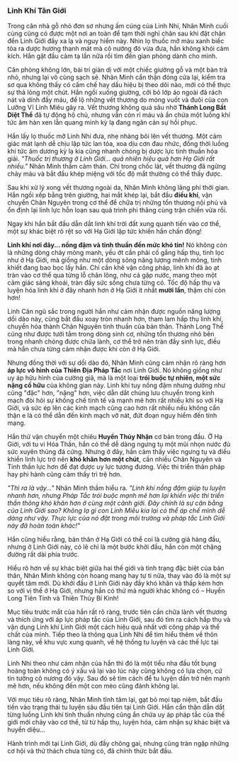 ### Linh Khí Tân Giới

Trong căn nhà gỗ nhỏ đơn sơ nhưng ấm cúng của Linh Nhi, Nhân Minh cuối cùng cũng có được một nơi an toàn để tạm thời nghỉ chân sau khi đặt chân đến Linh Giới đầy xa lạ và nguy hiểm này. Nhìn lọ thuốc mỡ màu xanh biếc tỏa ra dược hương thanh mát mà cô nướng đó vừa đưa, hắn không khỏi cảm kích. Hắn gật đầu cảm tạ lần nữa rồi tìm đến gian phòng dành cho mình.

Căn phòng không lớn, bài trí giản dị với một chiếc giường gỗ và một bàn trà nhỏ, nhưng lại vô cùng sạch sẽ. Nhân Minh cẩn thận đóng cửa lại, kiểm tra sơ qua không thấy có cấm chế hay dấu hiệu bị theo dõi nào, mới có thể thực sự thả lỏng một chút. Hắn ngồi xuống giường, cởi bỏ lớp áo ngoài đã rách nát và dính đầy máu, để lộ những vết thương do móng vuốt và đuôi của con Lưỡng Vĩ Linh Miêu gây ra. Vết thương không quá sâu nhờ **Thánh Long Bất Diệt Thể** đã tự động hộ chủ, nhưng vẫn còn rỉ máu và ẩn chứa một luồng khí tức âm hàn xen lẫn quang minh kỳ lạ đang ngăn cản sự hồi phục.

Hắn lấy lọ thuốc mỡ Linh Nhi đưa, nhẹ nhàng bôi lên vết thương. Một cảm giác mát lạnh dễ chịu lập tức lan tỏa, xoa dịu cơn đau nhức, đồng thời luồng khí tức âm dương kỳ lạ kia cũng nhanh chóng bị dược lực tinh thuần hóa giải. _"Thuốc trị thương ở Linh Giới... quả nhiên hiệu quả hơn Hạ Giới rất nhiều."_ Nhân Minh thầm cảm thán. Chỉ trong chốc lát, vết thương đã ngừng chảy máu và bắt đầu khép miệng với tốc độ mắt thường có thể thấy được.

Sau khi xử lý xong vết thương ngoài da, Nhân Minh không lãng phí thời gian. Hắn ngồi xếp bằng trên giường, hai mắt khép lại, bắt đầu **điều khí**, vận chuyển Chân Nguyên trong cơ thể để chữa trị những tổn thương nội phủ và ổn định lại linh lực hỗn loạn sau quá trình phi thăng cùng trận chiến vừa rồi.

Ngay khi hắn bắt đầu dẫn dắt linh khí trời đất xung quanh tiến vào cơ thể, một sự khác biệt rõ rệt so với Hạ Giới lập tức khiến hắn chấn động!

**Linh khí nơi đây... nồng đậm và tinh thuần đến mức khó tin!** Nó không còn là những dòng chảy mỏng manh, yếu ớt cần phải cố gắng hấp thụ, tinh lọc như ở Hạ Giới, mà giống như một dòng sông năng lượng mênh mông, tinh khiết đang bao bọc lấy hắn. Chỉ cần khẽ vận công pháp, linh khí đã ào ạt tràn vào cơ thể qua từng lỗ chân lông, như cá gặp nước, mang theo một cảm giác sảng khoái, tràn đầy sức sống chưa từng có. Tốc độ hấp thụ và luyện hóa linh khí ở đây nhanh hơn ở Hạ Giới ít nhất **mười lần**, thậm chí còn hơn!

Linh Căn ngũ sắc trong người hắn như cảm nhận được nguồn năng lượng dồi dào này, cũng bắt đầu xoay tròn nhanh hơn, tham lam hấp thụ linh khí, chuyển hóa thành Chân Nguyên tinh thuần của bản thân. Thánh Long Thể cũng như được tưới tắm trong dòng sinh cơ, những tổn thương nhỏ bên trong nhanh chóng được chữa lành, cơ thể trở nên tràn đầy sinh lực, điều mà hắn chưa từng cảm nhận được khi còn ở Hạ Giới.

Nhưng đồng thời với sự dồi dào đó, Nhân Minh cũng cảm nhận rõ ràng hơn **áp lực vô hình của Thiên Địa Pháp Tắc** nơi Linh Giới. Nó không giống như uy áp hữu hình của cường giả, mà là một loại **trói buộc tự nhiên, một sức nặng cố hữu** của không gian này. Linh khí tuy nồng đậm nhưng dường như cũng "đặc" hơn, "nặng" hơn, việc dẫn dắt chúng lưu chuyển trong kinh mạch đòi hỏi sự khống chế tinh tế và mạnh mẽ hơn rất nhiều khi so với Hạ Giới, và sức ép lên các kinh mạch cũng cao hơn rất nhiều nếu không cẩn thận e là có thể dẫn đến kinh mạch vỡ nát, đứt đoạn nguy hiểm đến tính mạng.

Hắn thử vận chuyển một chiêu **Huyền Thủy Nhận** cơ bản trong đầu. Ở Hạ Giới, với tu vi Hóa Thần, hắn có thể dễ dàng ngưng tụ một mũi nhọn nước đủ sức xuyên thủng đá cứng. Nhưng ở đây, hắn cảm thấy việc ngưng tụ và điều khiển linh lực trở nên **khó khăn hơn một chút**, cần nhiều Chân Nguyên và Tinh thần lực hơn để đạt được uy lực tương đương. Việc thi triển thân pháp hay phi hành cũng cảm thấy trì trệ hơn.

_"Thì ra là vậy..."_ Nhân Minh thầm hiểu ra. _"Linh khí nồng đậm giúp tu luyện nhanh hơn, nhưng Pháp Tắc trói buộc mạnh mẽ hơn lại khiến việc thi triển thần thông khó khăn hơn ở cùng một cảnh giới. Đây chính là sự cân bằng của Linh Giới sao? Không lạ gì con Linh Miêu kia lại có thể áp chế mình dễ dàng như vậy. Thực lực của nó đặt trong môi trường và pháp tắc Linh Giới này đã hoàn toàn khác!"_

Hắn cũng hiểu rằng, bản thân ở Hạ Giới có thể coi là cường giả hàng đầu, nhưng ở Linh Giới này, có lẽ chỉ là một bước khởi đầu, hắn còn một chặng đường rất dài phía trước.

Hiểu rõ hơn về sự khác biệt giữa hai thế giới và tình trạng đặc biệt của bản thân, Nhân Minh không còn hoang mang hay tự ti nữa, thay vào đó là một sự quyết tâm mới. Dù khởi đầu ở Linh Giới này đầy khó khăn và thấp kém hơn so với vị thế ở Hạ Giới, nhưng hắn có thứ mà người khác không có – Huyền Long Tiên Tinh và Thiên Thủy Bí Kinh!

Mục tiêu trước mắt của hắn rất rõ ràng, trước tiên cần chữa lành vết thương và thích ứng với áp lực pháp tắc của Linh Giới, sau đó tìm ra cách hấp thụ và vận dụng Linh khí Linh Giới một cách hiệu quả nhất với công pháp và thể chất của mình. Tiếp theo là thông qua Linh Nhi để tìm hiểu thêm về thôn làng này, về khu vực xung quanh, về hệ thống tu luyện và các thế lực tại Linh Giới. 

Linh Nhi theo như cảm nhận của hắn thì đó là một tiểu nha đầu tốt bụng hoàng toàn không có ý xấu vả lại vào lúc này cũng không có lựa chọn, cứ tin tưởng cô nương đó vậy. Sau đó sẽ tìm cách để tu luyện dần trở nên mạnh mẽ hơn, nếu không đến một con mèo cũng đánh không lại.

Với mục tiêu rõ ràng, Nhân Minh tĩnh tâm lại, gạt bỏ mọi tạp niệm, bắt đầu tiến vào trạng thái tu luyện sâu đầu tiên tại Linh Giới. Hắn cẩn thận dẫn dắt từng luồng Linh khí tinh thuần nhưng cũng ẩn chứa uy áp pháp tắc của thế giới mới chảy vào cơ thể, từ từ hấp thụ, luyện hóa, cảm nhận sự khác biệt và huyền diệu...

Hành trình mới tại Linh Giới, dù đầy chông gai, nhưng cũng tràn ngập những cơ hội và thử thách chưa từng có, đã chính thức bắt đầu.
